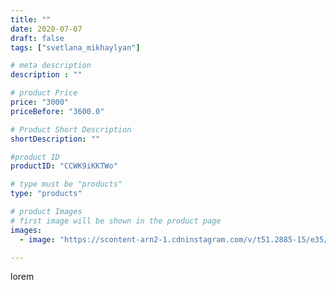 ```yaml
---
title: ""
date: 2020-07-07
draft: false
tags: ["svetlana_mikhaylyan"]

# meta description
description : ""

# product Price
price: "3000"
priceBefore: "3600.0"

# Product Short Description
shortDescription: ""

#product ID
productID: "CCWK9iKKTWo"

# type must be "products"
type: "products"

# product Images
# first image will be shown in the product page
images:
  - image: "https://scontent-arn2-1.cdninstagram.com/v/t51.2885-15/e35/97913831_306951607015348_756198673090602533_n.jpg?se=7&tp=1&_nc_ht=scontent-arn2-1.cdninstagram.com&_nc_cat=104&_nc_ohc=trFDO0N8E38AX96kV2J&ccb=7-4&oh=3101444eebba18dac13f2e106f471f5e&oe=60830266&_nc_sid=86f79a&ig_cache_key=MjM0ODExMjQ2NDc1MTE3OTE3Ng%3D%3D.2-ccb7-4"

---
```

lorem
